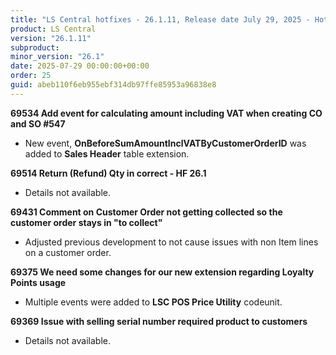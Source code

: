 ```yaml
---
title: "LS Central hotfixes - 26.1.11, Release date July 29, 2025 - Hotfixes"
product: LS Central
version: "26.1.11"
subproduct: 
minor_version: "26.1"
date: 2025-07-29 00:00:00+00:00
order: 25
guid: abeb110f6eb955ebf314db97ffe85953a96838e8
---
```


<strong>69534 Add event for calculating amount including VAT when creating CO and SO #547</strong>
<ul><li>New event, <b>OnBeforeSumAmountInclVATByCustomerOrderID</b> was added to <b>Sales Header</b> table extension.</li></ul>
<strong>69514 Return (Refund) Qty in correct - HF 26.1</strong>
<ul><li>Details not available.</li></ul>
<strong>69431 Comment on Customer Order not getting collected so the customer order stays in "to collect"</strong>
<ul><li>Adjusted previous development to not cause issues with non Item lines on a customer order.</li></ul>
<strong>69375 We need some changes for our new extension regarding Loyalty Points usage</strong>
<ul><li>Multiple events were added to <b>LSC POS Price Utility</b> codeunit.</li></ul>
<strong>69369 Issue with selling serial number required product to customers</strong>
<ul><li>Details not available.</li></ul>
